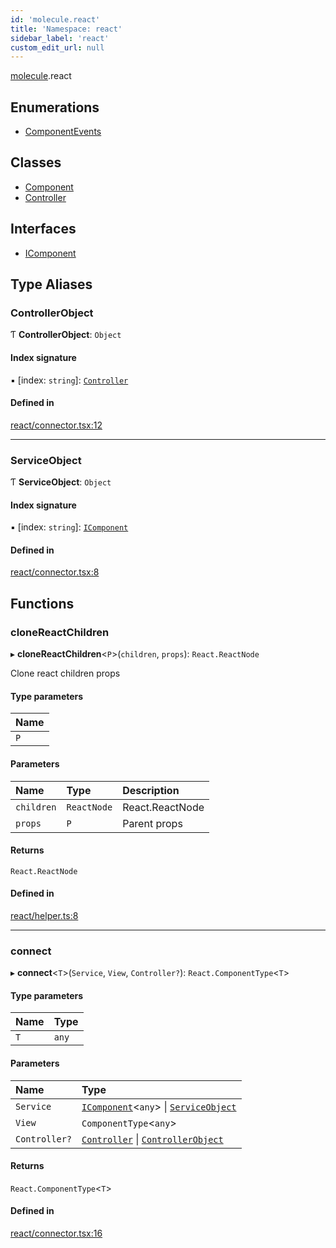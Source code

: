 ```yaml
---
id: 'molecule.react'
title: 'Namespace: react'
sidebar_label: 'react'
custom_edit_url: null
---
```


[molecule](molecule).react

## Enumerations

-   [ComponentEvents](../enums/molecule.react.ComponentEvents)

## Classes

-   [Component](../classes/molecule.react.Component)
-   [Controller](../classes/molecule.react.Controller)

## Interfaces

-   [IComponent](../interfaces/molecule.react.IComponent)

## Type Aliases

### ControllerObject

Ƭ **ControllerObject**: `Object`

#### Index signature

▪ [index: `string`]: [`Controller`](../classes/molecule.react.Controller)

#### Defined in

[react/connector.tsx:12](https://github.com/DTStack/molecule/blob/927b7d39/src/react/connector.tsx#L12)

---

### ServiceObject

Ƭ **ServiceObject**: `Object`

#### Index signature

▪ [index: `string`]: [`IComponent`](../interfaces/molecule.react.IComponent)

#### Defined in

[react/connector.tsx:8](https://github.com/DTStack/molecule/blob/927b7d39/src/react/connector.tsx#L8)

## Functions

### cloneReactChildren

▸ **cloneReactChildren**<`P`\>(`children`, `props`): `React.ReactNode`

Clone react children props

#### Type parameters

| Name |
| :--- |
| `P`  |

#### Parameters

| Name       | Type        | Description     |
| :--------- | :---------- | :-------------- |
| `children` | `ReactNode` | React.ReactNode |
| `props`    | `P`         | Parent props    |

#### Returns

`React.ReactNode`

#### Defined in

[react/helper.ts:8](https://github.com/DTStack/molecule/blob/927b7d39/src/react/helper.ts#L8)

---

### connect

▸ **connect**<`T`\>(`Service`, `View`, `Controller?`): `React.ComponentType`<`T`\>

#### Type parameters

| Name | Type  |
| :--- | :---- |
| `T`  | `any` |

#### Parameters

| Name          | Type                                                                                                               |
| :------------ | :----------------------------------------------------------------------------------------------------------------- |
| `Service`     | [`IComponent`](../interfaces/molecule.react.IComponent)<`any`\> \| [`ServiceObject`](molecule.react#serviceobject) |
| `View`        | `ComponentType`<`any`\>                                                                                            |
| `Controller?` | [`Controller`](../classes/molecule.react.Controller) \| [`ControllerObject`](molecule.react#controllerobject)      |

#### Returns

`React.ComponentType`<`T`\>

#### Defined in

[react/connector.tsx:16](https://github.com/DTStack/molecule/blob/927b7d39/src/react/connector.tsx#L16)
